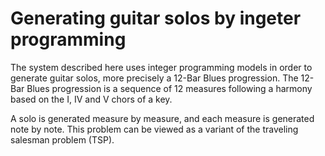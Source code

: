 # Generating guitar solos by ingeter programming

The system described here uses integer programming models in order to generate guitar solos, more precisely a 12-Bar Blues progression. The 12-Bar Blues progression is a sequence of 12 measures following a harmony based on the I, IV and V chors of a key.

A solo is generated measure by measure, and each measure is generated note by note. This problem can be viewed as a variant of the traveling salesman problem (TSP).

 
